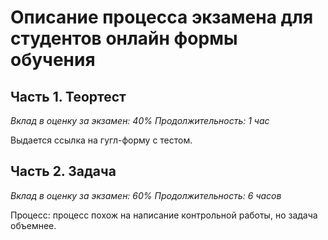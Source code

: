 
# Описание процесса экзамена для студентов онлайн формы обучения

## Часть 1. Теортест

*Вклад в оценку за экзамен: 40%*
*Продолжительность: 1 час* 

Выдается ссылка на гугл-форму с тестом.

## Часть 2. Задача

*Вклад в оценку за экзамен: 60%*
*Продолжительность: 6 часов*

Процесс:­­­­ процесс похож на напи­сание контрольной работы, но задача объемнее.
